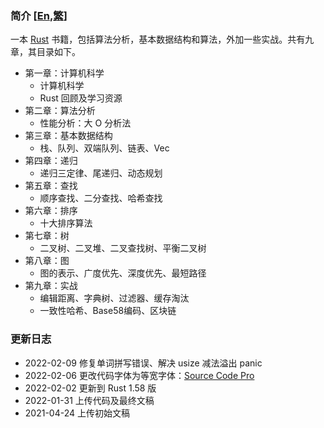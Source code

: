 ### 简介 [[En](./README.md),[繁](./README_TW.md)]
一本 [Rust](https://www.rust-lang.org/) 书籍，包括算法分析，基本数据结构和算法，外加一些实战。共有九章，其目录如下。

* 第一章：计算机科学
    - 计算机科学
    - Rust 回顾及学习资源
* 第二章：算法分析
    - 性能分析：大 O 分析法
* 第三章：基本数据结构
    - 栈、队列、双端队列、链表、Vec
* 第四章：递归
    - 递归三定律、尾递归、动态规划
* 第五章：查找
    - 顺序查找、二分查找、哈希查找
* 第六章：排序
    - 十大排序算法
* 第七章：树
    - 二叉树、二叉堆、二叉查找树、平衡二叉树
* 第八章：图
    - 图的表示、广度优先、深度优先、最短路径
* 第九章：实战
    - 编辑距离、字典树、过滤器、缓存淘汰
    - 一致性哈希、Base58编码、区块链 

### 更新日志
* 2022-02-09 修复单词拼写错误、解决 usize 减法溢出 panic
* 2022-02-06 更改代码字体为等宽字体：[Source Code Pro](https://github.com/adobe-fonts/source-code-pro)
* 2022-02-02 更新到 Rust 1.58 版
* 2022-01-31 上传代码及最终文稿
* 2021-04-24 上传初始文稿
